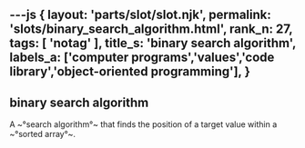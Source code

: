 ---js
{
  layout: 'parts/slot/slot.njk',
  permalink: 'slots/binary_search_algorithm.html',
  rank_n: 27,
  tags: [ 'notag' ],
  title_s: 'binary search algorithm',
  labels_a: ['computer programs','values','code library','object-oriented programming'],
}
---
## binary search algorithm

A ~°search algorithm°~ that finds the position of a target value within a ~°sorted array°~.
